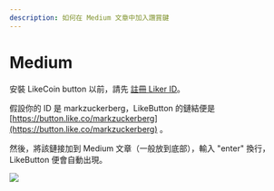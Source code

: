 ```yaml
---
description: 如何在 Medium 文章中加入讚賞鍵
---
```


# Medium

安裝 LikeCoin button 以前，請先 [註冊 Liker ID](https://docs.like.co/v/zh/user-guide/liker-id/how-to-register-a-liker-id)。  
  
假設你的 ID 是 markzuckerberg，LikeButton 的鏈結便是 [https://button.like.co/markzuckerberg](https://button.like.co/markzuckerberg) 。

然後，將該鏈接加到 Medium 文章（一般放到底部），輸入 "enter" 換行，LikeButton 便會自動出現。

![](https://downloads.intercomcdn.com/i/o/78328580/9a8a696bc2ae284b2c9bbc47/ezgif-2-054861eaac.gif)

